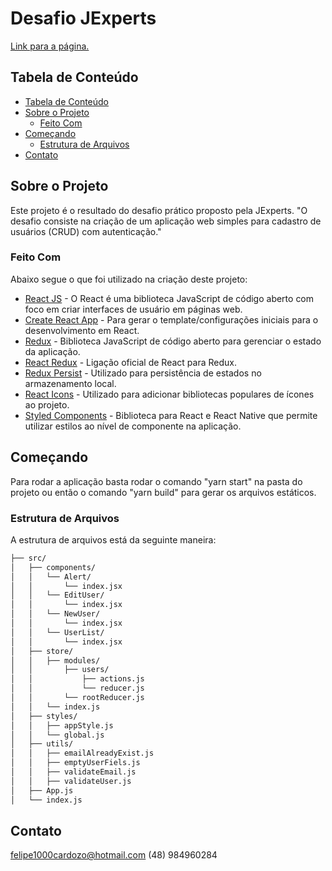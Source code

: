 # Desafio JExperts
[Link para a página.](https://jexperts-challenge.netlify.com/)

## Tabela de Conteúdo

- [Tabela de Conteúdo](#tabela-de-conte%C3%BAdo)
- [Sobre o Projeto](#sobre-o-projeto)
  - [Feito Com](#feito-com)
- [Começando](#come%C3%A7ando)
  - [Estrutura de Arquivos](#estrutura-de-arquivos)
- [Contato](#contato)

<!-- ABOUT THE PROJECT -->

## Sobre o Projeto

Este projeto é o resultado do desafio prático proposto pela JExperts.
"O desafio consiste na criação de um aplicação web simples para cadastro de usuários (CRUD) com autenticação."

### Feito Com

Abaixo segue o que foi utilizado na criação deste projeto:

- [React JS](http://facebook.github.io/react/) - O React é uma biblioteca JavaScript de código aberto com foco em criar interfaces de usuário em páginas web.
- [Create React App](https://github.com/facebook/create-react-app) - Para gerar o template/configurações iniciais para o desenvolvimento em React.
- [Redux](https://redux.js.org/) - Biblioteca JavaScript de código aberto para gerenciar o estado da aplicação.
- [React Redux](https://react-redux.js.org/) - Ligação oficial de React para Redux.
-  [Redux Persist](https://github.com/rt2zz/redux-persist) - Utilizado para persistência de estados no armazenamento local.
 -  [React Icons](https://react-icons.netlify.com/#/) - Utilizado para adicionar bibliotecas populares de ícones ao projeto.
 -  [Styled Components](https://styled-components.com/) - Biblioteca para React e React Native que permite utilizar estilos ao nível de componente na aplicação.

<!-- GETTING STARTED -->

## Começando

Para rodar a aplicação basta rodar o comando "yarn start" na pasta do projeto ou então o comando "yarn build" para gerar os arquivos estáticos.

### Estrutura de Arquivos

A estrutura de arquivos está da seguinte maneira:

```bash
├── src/
│   ├── components/
│   │   └── Alert/
│   │       └── index.jsx
│   │   └── EditUser/
│   │       └── index.jsx
│   │   └── NewUser/
│   │       └── index.jsx
│   │   └── UserList/
│   │       └── index.jsx
│   ├── store/
│   │   ├── modules/
│   │   	├── users/
│   │   		├── actions.js
│   │ 			└── reducer.js
│   │   	└── rootReducer.js
│   │   └── index.js
│   ├── styles/
│   │ 	├── appStyle.js
│   │ 	└── global.js
│   ├── utils/
│   │   ├── emailAlreadyExist.js
│   │   ├── emptyUserFiels.js
│   │   ├── validateEmail.js
│   │   ├── validateUser.js
│   ├── App.js
│   └── index.js
```




## Contato

felipe1000cardozo@hotmail.com
(48) 984960284
